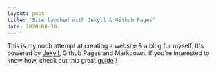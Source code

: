 ```yaml
---
layout: post
title: "Site lanched with Jekyll & Github Pages"
date: 2020-08-30
---
```


This is my noob attempt at creating a website & a blog for myself.
It's powered by [Jekyll](http://jekyllrb.com), Github Pages and Markdown. 
If you're interested to know how, check out this great [guide](http://jmcglone.com/guides/github-pages/) !